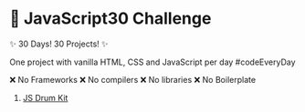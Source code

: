 # 👾 JavaScript30 Challenge

✨ 30 Days! 30 Projects! ✨

One project with vanilla HTML, CSS and JavaScript per day #codeEveryDay

❌ No Frameworks ❌ No compilers ❌ No libraries ❌ No Boilerplate

1. [JS Drum Kit](./01%20-%20JS%20Drum%20Kit/index.html)